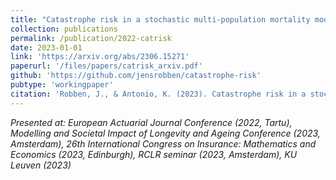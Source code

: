 ```yaml
---
title: "Catastrophe risk in a stochastic multi-population mortality model"
collection: publications
permalink: /publication/2022-catrisk
date: 2023-01-01
link: 'https://arxiv.org/abs/2306.15271'
paperurl: '/files/papers/catrisk_arxiv.pdf'
github: 'https://github.com/jensrobben/catastrophe-risk'
pubtype: 'workingpaper'
citation: 'Robben, J., & Antonio, K. (2023). Catastrophe risk in a stochastic multi-population mortality model. <b>Revise and Resubmit at Journal of Risk and Insurance.</b> arXiv preprint arXiv:2306.15271.'
---
```


<i> Presented at: European Actuarial Journal Conference (2022, Tartu), Modelling and Societal Impact of Longevity and Ageing Conference (2023, Amsterdam), 26th International Congress on Insurance: Mathematics and Economics (2023, Edinburgh), RCLR seminar (2023, Amsterdam), KU Leuven (2023) </i>